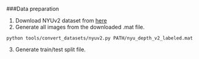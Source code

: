 ###Data preparation 
1. Download NYUv2 dataset from [here](https://cs.nyu.edu/~silberman/datasets/nyu_depth_v2.html)
2. Generate all images from the downloaded .mat file.

```shell 
python tools/convert_datasets/nyuv2.py PATH/nyu_depth_v2_labeled.mat
```

3. Generate train/test split file.
